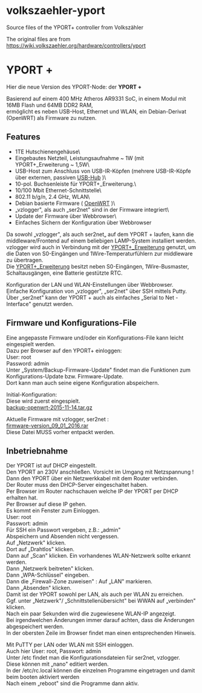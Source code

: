 # volkszaehler-yport
Source files of the YPORT+ controller from Volkszähler

The original files are from https://wiki.volkszaehler.org/hardware/controllers/yport

YPORT +
=======

Hier die neue Version des YPORT-Node: der **YPORT +**

Basierend auf einem 400 MHz Atheros AR9331 SoC, in einem Modul mit 16MB Flash und 64MB DDR2 RAM,\
ermöglicht es neben USB-Host, Ethernet und WLAN, ein Debian-Derivat (OpenWRT) als Firmware zu nutzen.

Features
--------

- 1TE Hutschienengehäuse\
- Eingebautes Netzteil, Leistungsaufnahme ~ 1W (mit YPORT+_Erweiterung ~ 1,5W\
- USB-Host zum Anschluss von USB-IR-Köpfen (mehrere USB-IR-Köpfe über externen, passiven [USB-Hub](http://www.reichelt.de/LOGILINK-UA0139/3/index.html?&ACTION=3&LA=446&ARTICLE=125050&artnr=LOGILINK+UA0139&SEARCH=Logilink+Hub "http://www.reichelt.de/LOGILINK-UA0139/3/index.html?&ACTION=3&LA=446&ARTICLE=125050&artnr=LOGILINK+UA0139&SEARCH=Logilink+Hub") )\
- 10-pol. Buchsenleiste für YPORT+_Erweiterung.\
- 10/100 Mbit Ethernet-Schnittstelle\
- 802.11 b/g/n, 2.4 GHz, WLAN\
- Debian basierte Firmware ( [OpenWRT](https://openwrt.org/ "https://openwrt.org/") )\
- „vzlogger", als auch „ser2net" sind in der Firmware integriert\
- Update der Firmware über Webbrowser\
- Einfaches Sichern der Konfiguration über Webbrowser

Da sowohl „vzlogger", als auch ser2net„ auf dem YPORT + laufen, kann die middleware/Frontend auf einem beliebigen LAMP-System installiert werden.\
vzlogger wird auch in Verbindung mit der [YPORT+_Erweiterung](https://wiki.volkszaehler.org/hardware/controllers/yport_erweiterung "hardware:controllers:yport_erweiterung") genutzt, um die Daten von S0-Eingängen und 1Wire-Temperaturfühlern zur middleware zu übertragen.\
Die [YPORT+_Erweiterung](https://wiki.volkszaehler.org/hardware/controllers/yport_erweiterung "hardware:controllers:yport_erweiterung") besitzt neben S0-Eingängen, 1Wire-Busmaster, Schaltausgängen, eine Batterie gestützte RTC.

Konfiguration der LAN und WLAN-Einstellungen über Webbrowser.\
Einfache Konfiguration von „vzlogger", „ser2net" über SSH mittels Putty.\
Über „ser2net" kann der YPORT + auch als einfaches „Serial to Net - Interface" genutzt werden.


Firmware und Konfigurations-File
--------------------------------

Eine angepasste Firmware und/oder ein Konfigurations-File kann leicht eingespielt werden.\
Dazu per Browser auf den YPORT+ einloggen:\
User: root\
Password: admin\
Unter „System/Backup-Firmware-Update" findet man die Funktionen zum Konfigurations-Update bzw. Firmware-Update.\
Dort kann man auch seine eigene Konfiguration abspeichern.

Initial-Konfiguration:\
Diese wird zuerst eingespielt.\
[backup-openwrt-2015-11-14.tar.gz](https://wiki.volkszaehler.org/_media/hardware/controllers/backup-openwrt-2015-11-14.tar.gz "hardware:controllers:backup-openwrt-2015-11-14.tar.gz (13.2 KB)")

Aktuelle Firmware mit vzlogger, ser2net :\
[firmware-version_09_01_2016.rar](https://wiki.volkszaehler.org/_media/hardware/controllers/firmware-version_09_01_2016.rar "hardware:controllers:firmware-version_09_01_2016.rar (7.6 MB)")\
Diese Datei MUSS vorher entpackt werden.

Inbetriebnahme
--------------

Der YPORT ist auf DHCP eingestellt.\
Den YPORT an 230V anschließen. Vorsicht im Umgang mit Netzspannung !\
Dann den YPORT über ein Netzwerkkabel mit dem Router verbinden.\
Der Router muss den DHCP-Server eingeschaltet haben.\
Per Browser im Router nachschauen welche IP der YPORT per DHCP erhalten hat.\
Per Browser auf diese IP gehen.\
Es kommt ein Fenster zum Einloggen.\
User: root\
Passwort: admin\
Für SSH ein Passwort vergeben, z.B.: „admin"\
Abspeichern und Absenden nicht vergessen.\
Auf „Netzwerk" klicken.\
Dort auf „Drahtlos" klicken.\
Dann auf „Scan" klicken. Ein vorhandenes WLAN-Netzwerk sollte erkannt werden.\
Dann „Netzwerk beitreten" klicken.\
Dann „WPA-Schlüssel" eingeben.\
Dann die „Firewall-Zone zuweisen" : Auf „LAN" markieren.\
Dann „Absenden" klicken.\
Damit ist der YPORT sowohl per LAN, als auch per WLAN zu erreichen.\
Ggf. unter „Netzwerk"/ „Schnittstellenübersicht" bei WWAN auf „verbinden" klicken.\
Nach ein paar Sekunden wird die zugewiesene WLAN-IP angezeigt.\
Bei irgendwelchen Änderungen immer darauf achten, dass die Änderungen abgespeichert werden.\
In der obersten Zeile im Browser findet man einen entsprechenden Hinweis.

Mit PuTTY per LAN oder WLAN mit SSH einloggen.\
Auch hier User: root, Passwort: admin\
Unter /etc findet man die Konfigurationsdateien für ser2net, vzlogger.\
Diese können mit „nano" editiert werden.\
In der /etc/rc.local können die einzelnen Programme eingetragen und damit beim booten aktiviert werden\
Nach einem „reboot" sind die Programme dann aktiv.
